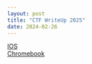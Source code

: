 ```yaml
---
layout: post
title: "CTF WriteUp 2025"
date: 2024-02-26
---
```


[IOS](CTF-Writeup-2025/includes/ios/)  
[Chromebook](CTF-Writeup-2025/includes/chromebook/)




